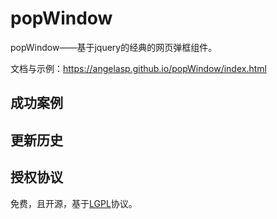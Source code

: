 #	popWindow

popWindow——基于jquery的经典的网页弹框组件。

文档与示例：<https://angelasp.github.io/popWindow/index.html>



##	成功案例


##	更新历史


##	授权协议

免费，且开源，基于[LGPL](./LICENSE.md)协议。
